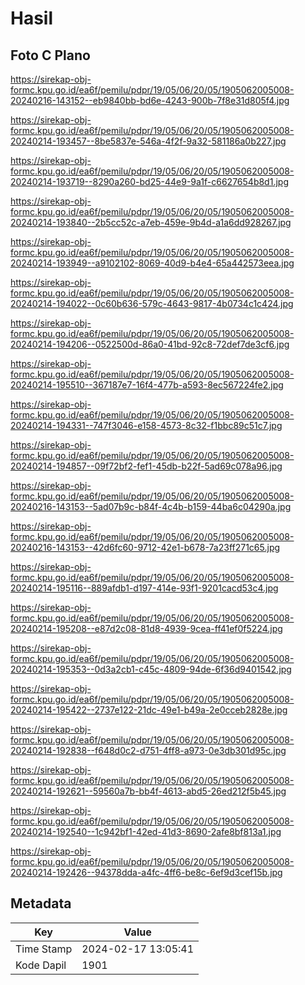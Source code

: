# Hasil

## Foto C Plano

https://sirekap-obj-formc.kpu.go.id/ea6f/pemilu/pdpr/19/05/06/20/05/1905062005008-20240216-143152--eb9840bb-bd6e-4243-900b-7f8e31d805f4.jpg

https://sirekap-obj-formc.kpu.go.id/ea6f/pemilu/pdpr/19/05/06/20/05/1905062005008-20240214-193457--8be5837e-546a-4f2f-9a32-581186a0b227.jpg

https://sirekap-obj-formc.kpu.go.id/ea6f/pemilu/pdpr/19/05/06/20/05/1905062005008-20240214-193719--8290a260-bd25-44e9-9a1f-c6627654b8d1.jpg

https://sirekap-obj-formc.kpu.go.id/ea6f/pemilu/pdpr/19/05/06/20/05/1905062005008-20240214-193840--2b5cc52c-a7eb-459e-9b4d-a1a6dd928267.jpg

https://sirekap-obj-formc.kpu.go.id/ea6f/pemilu/pdpr/19/05/06/20/05/1905062005008-20240214-193949--a9102102-8069-40d9-b4e4-65a442573eea.jpg

https://sirekap-obj-formc.kpu.go.id/ea6f/pemilu/pdpr/19/05/06/20/05/1905062005008-20240214-194022--0c60b636-579c-4643-9817-4b0734c1c424.jpg

https://sirekap-obj-formc.kpu.go.id/ea6f/pemilu/pdpr/19/05/06/20/05/1905062005008-20240214-194206--0522500d-86a0-41bd-92c8-72def7de3cf6.jpg

https://sirekap-obj-formc.kpu.go.id/ea6f/pemilu/pdpr/19/05/06/20/05/1905062005008-20240214-195510--367187e7-16f4-477b-a593-8ec567224fe2.jpg

https://sirekap-obj-formc.kpu.go.id/ea6f/pemilu/pdpr/19/05/06/20/05/1905062005008-20240214-194331--747f3046-e158-4573-8c32-f1bbc89c51c7.jpg

https://sirekap-obj-formc.kpu.go.id/ea6f/pemilu/pdpr/19/05/06/20/05/1905062005008-20240214-194857--09f72bf2-fef1-45db-b22f-5ad69c078a96.jpg

https://sirekap-obj-formc.kpu.go.id/ea6f/pemilu/pdpr/19/05/06/20/05/1905062005008-20240216-143153--5ad07b9c-b84f-4c4b-b159-44ba6c04290a.jpg

https://sirekap-obj-formc.kpu.go.id/ea6f/pemilu/pdpr/19/05/06/20/05/1905062005008-20240216-143153--42d6fc60-9712-42e1-b678-7a23ff271c65.jpg

https://sirekap-obj-formc.kpu.go.id/ea6f/pemilu/pdpr/19/05/06/20/05/1905062005008-20240214-195116--889afdb1-d197-414e-93f1-9201cacd53c4.jpg

https://sirekap-obj-formc.kpu.go.id/ea6f/pemilu/pdpr/19/05/06/20/05/1905062005008-20240214-195208--e87d2c08-81d8-4939-9cea-ff41ef0f5224.jpg

https://sirekap-obj-formc.kpu.go.id/ea6f/pemilu/pdpr/19/05/06/20/05/1905062005008-20240214-195353--0d3a2cb1-c45c-4809-94de-6f36d9401542.jpg

https://sirekap-obj-formc.kpu.go.id/ea6f/pemilu/pdpr/19/05/06/20/05/1905062005008-20240214-195422--2737e122-21dc-49e1-b49a-2e0cceb2828e.jpg

https://sirekap-obj-formc.kpu.go.id/ea6f/pemilu/pdpr/19/05/06/20/05/1905062005008-20240214-192838--f648d0c2-d751-4ff8-a973-0e3db301d95c.jpg

https://sirekap-obj-formc.kpu.go.id/ea6f/pemilu/pdpr/19/05/06/20/05/1905062005008-20240214-192621--59560a7b-bb4f-4613-abd5-26ed212f5b45.jpg

https://sirekap-obj-formc.kpu.go.id/ea6f/pemilu/pdpr/19/05/06/20/05/1905062005008-20240214-192540--1c942bf1-42ed-41d3-8690-2afe8bf813a1.jpg

https://sirekap-obj-formc.kpu.go.id/ea6f/pemilu/pdpr/19/05/06/20/05/1905062005008-20240214-192426--94378dda-a4fc-4ff6-be8c-6ef9d3cef15b.jpg


## Metadata

| Key        | Value               |
| ---------- | ------------------- |
| Time Stamp | 2024-02-17 13:05:41 |
| Kode Dapil | 1901                |



